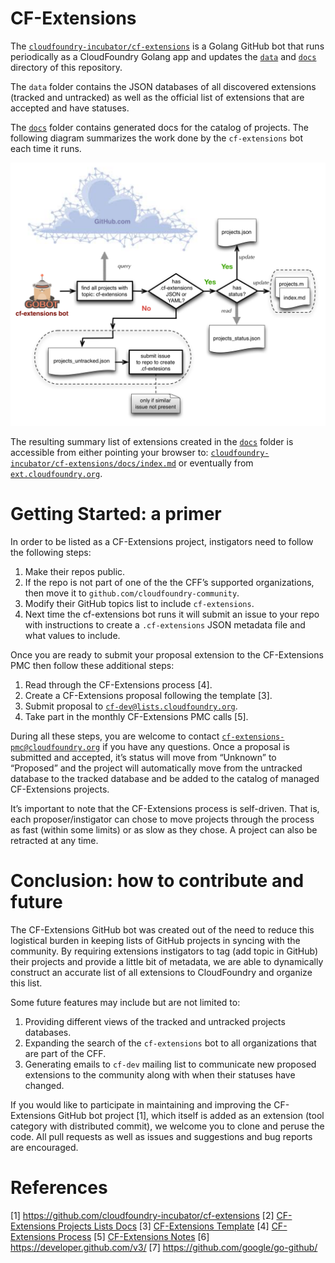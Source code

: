 # CF-Extensions

The [`cloudfoundry-incubator/cf-extensions`](https://cloudfoundry-incubator/cf-extensions) is a Golang GitHub bot that runs periodically as a CloudFoundry Golang app and updates the [`data`](/data) and [`docs`](/docs) directory of this repository. 

The `data` folder contains the JSON databases of all discovered extensions (tracked and untracked) as well as the official list of extensions that are accepted and have statuses. 

The [`docs`](/docs) folder contains generated docs for the catalog of projects. The following diagram summarizes the work done by the `cf-extensions` bot each time it runs.

![CF-Extensions bot workflow](/docs/images/cf-extensions-bot-flowchart.png?raw=true "cf-extensions bot run process")

The resulting summary list of extensions created in the [`docs`](/docs) folder is accessible from either pointing your browser to: [`cloudfoundry-incubator/cf-extensions/docs/index.md`](https://cloudfoundry-incubator/cf-extensions/docs/imdex.md) or eventually from [`ext.cloudfoundry.org`](https://ext.cloudfoundry.org).

# Getting Started: a primer

In order to be listed as a CF-Extensions project, instigators need to follow the following steps:

1. Make their repos public.
2. If the repo is not part of one of the the CFF’s supported organizations, then move it to `github.com/cloudfoundry-community`.
3. Modify their GitHub topics list to include `cf-extensions`.
4. Next time the cf-extensions bot runs it will submit an issue to your repo with instructions to create a `.cf-extensions` JSON metadata file and what values to include.

Once you are ready to submit your proposal extension to the CF-Extensions PMC then follow these additional steps:

1. Read through the CF-Extensions process [4].
2. Create a CF-Extensions proposal following the template [3].
3. Submit proposal to [`cf-dev@lists.cloudfoundry.org`](mailto:cf-dev@lists.cloudfoundry.org).
4. Take part in the monthly CF-Extensions PMC calls [5].

During all these steps, you are welcome to contact [`cf-extensions-pmc@cloudfoundry.org`](mailto:cf-extensions-pmc@cloudfoundry.org) if you have any questions. Once a proposal is submitted and accepted, it’s status will move from “Unknown” to “Proposed” and the project will automatically move from the untracked database to the tracked database and be added to the catalog of managed CF-Extensions projects.

It’s important to note that the CF-Extensions process is self-driven. That is, each proposer/instigator can chose to move projects through the process as fast (within some limits) or as slow as they chose. A project can also be retracted at any time.

# Conclusion: how to contribute and future

The CF-Extensions GitHub bot was created out of the need to reduce this logistical burden in keeping lists of GitHub projects in syncing with the community. By requiring extensions instigators to tag (add topic in GitHub) their projects and provide a little bit of metadata, we are able to dynamically construct an accurate list of all extensions to CloudFoundry and organize this list.

Some future features may include but are not limited to:

1. Providing different views of the tracked and untracked projects databases. 
2. Expanding the search of the `cf-extensions` bot to all organizations that are part of the CFF.
3. Generating emails to `cf-dev` mailing list to communicate new proposed extensions to the community along with when their statuses have changed.

If you would like to participate in maintaining and improving the CF-Extensions GitHub bot project [1], which itself is added as an extension (tool category with distributed commit), we welcome you to clone and peruse the code. All pull requests as well as issues and suggestions and bug reports are encouraged.

# References

[1] https://github.com/cloudfoundry-incubator/cf-extensions
[2] [CF-Extensions Projects Lists Docs](https://docs.google.com/document/d/1EqA2vdBCzEAxCrBrhYk7tNdsx0d1hFiArNTPmKvX-qs)
[3] [CF-Extensions Template](https://docs.google.com/document/d/1cpyBmds7WYNLKO1qkjhCdS8bNSJjWH5MqTE-h1UCQkQ)
[4] [CF-Extensions Process](https://docs.google.com/document/d/1KaYuqNbPrr23d3OsAhi0NTwBNy-LRZK-FbN3LfBgqjw)
[5] [CF-Extensions Notes](https://docs.google.com/document/d/1RCMHYFQaB1oqdEKev-cVF2Rrr6qqCT9C6RmFFKmUxnI)
[6] https://developer.github.com/v3/
[7] https://github.com/google/go-github/
